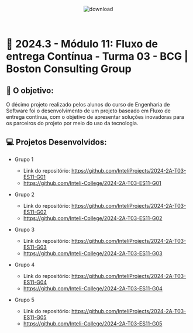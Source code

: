 <div align="center">

![download](https://github.com/user-attachments/assets/6f7f9db4-db85-4770-89f0-4ec5b978d4e3)


</div>

<br>

# 🙋 2024.3 - Módulo 11: Fluxo de entrega Contínua - Turma 03 - BCG | Boston Consulting Group


## 🎯 O objetivo:
O décimo projeto realizado pelos alunos do curso de Engenharia de Software foi o desenvolvimento de um projeto baseado em Fluxo de entrega contínua, com o objetivo de apresentar soluções inovadoras para os parceiros do projeto por meio do uso da tecnologia.

## 💻 Projetos Desenvolvidos: 

- Grupo 1
  - Link do repositório: https://github.com/InteliProjects/2024-2A-T03-ES11-G01
  - https://github.com/Inteli-College/2024-2A-T03-ES11-G01

- Grupo 2 
  - Link do repositório: https://github.com/InteliProjects/2024-2A-T03-ES11-G02
  - https://github.com/Inteli-College/2024-2A-T03-ES11-G02

- Grupo 3 
  - Link do repositório: https://github.com/InteliProjects/2024-2A-T03-ES11-G03
  - https://github.com/Inteli-College/2024-2A-T03-ES11-G03

- Grupo 4 
  - Link do repositório: https://github.com/InteliProjects/2024-2A-T03-ES11-G04
  - https://github.com/Inteli-College/2024-2A-T03-ES11-G04

- Grupo 5 
  - Link do repositório: https://github.com/InteliProjects/2024-2A-T03-ES11-G05
  - https://github.com/Inteli-College/2024-2A-T03-ES11-G05
